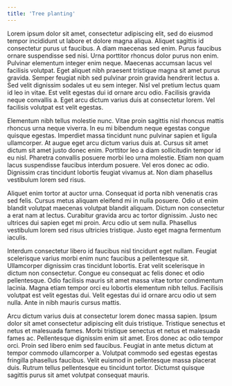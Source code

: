 ```yaml
---
title: 'Tree planting'
---
```

Lorem ipsum dolor sit amet, consectetur adipiscing elit, sed do eiusmod tempor incididunt ut labore et dolore magna aliqua. Aliquet sagittis id consectetur purus ut faucibus. A diam maecenas sed enim. Purus faucibus ornare suspendisse sed nisi. Urna porttitor rhoncus dolor purus non enim. Pulvinar elementum integer enim neque. Maecenas accumsan lacus vel facilisis volutpat. Eget aliquet nibh praesent tristique magna sit amet purus gravida. Semper feugiat nibh sed pulvinar proin gravida hendrerit lectus a. Sed velit dignissim sodales ut eu sem integer. Nisl vel pretium lectus quam id leo in vitae. Est velit egestas dui id ornare arcu odio. Facilisis gravida neque convallis a. Eget arcu dictum varius duis at consectetur lorem. Vel facilisis volutpat est velit egestas.

Elementum nibh tellus molestie nunc. Vitae proin sagittis nisl rhoncus mattis rhoncus urna neque viverra. In eu mi bibendum neque egestas congue quisque egestas. Imperdiet massa tincidunt nunc pulvinar sapien et ligula ullamcorper. At augue eget arcu dictum varius duis at. Cursus sit amet dictum sit amet justo donec enim. Porttitor leo a diam sollicitudin tempor id eu nisl. Pharetra convallis posuere morbi leo urna molestie. Etiam non quam lacus suspendisse faucibus interdum posuere. Vel eros donec ac odio. Dignissim cras tincidunt lobortis feugiat vivamus at. Non diam phasellus vestibulum lorem sed risus.

Aliquet enim tortor at auctor urna. Consequat id porta nibh venenatis cras sed felis. Cursus metus aliquam eleifend mi in nulla posuere. Odio ut enim blandit volutpat maecenas volutpat blandit aliquam. Dictum non consectetur a erat nam at lectus. Curabitur gravida arcu ac tortor dignissim. Justo nec ultrices dui sapien eget mi proin. Arcu odio ut sem nulla. Phasellus vestibulum lorem sed risus ultricies tristique. Justo eget magna fermentum iaculis.

Interdum consectetur libero id faucibus nisl tincidunt eget nullam. Feugiat scelerisque varius morbi enim nunc faucibus a pellentesque sit. Ullamcorper dignissim cras tincidunt lobortis. Erat velit scelerisque in dictum non consectetur. Congue eu consequat ac felis donec et odio pellentesque. Odio facilisis mauris sit amet massa vitae tortor condimentum lacinia. Magna etiam tempor orci eu lobortis elementum nibh tellus. Facilisis volutpat est velit egestas dui. Velit egestas dui id ornare arcu odio ut sem nulla. Ante in nibh mauris cursus mattis.

Arcu dictum varius duis at consectetur lorem donec massa sapien. Ipsum dolor sit amet consectetur adipiscing elit duis tristique. Tristique senectus et netus et malesuada fames. Morbi tristique senectus et netus et malesuada fames ac. Pellentesque dignissim enim sit amet. Eros donec ac odio tempor orci. Proin sed libero enim sed faucibus. Feugiat in ante metus dictum at tempor commodo ullamcorper a. Volutpat commodo sed egestas egestas fringilla phasellus faucibus. Velit euismod in pellentesque massa placerat duis. Rutrum tellus pellentesque eu tincidunt tortor. Dictumst quisque sagittis purus sit amet volutpat consequat mauris.
